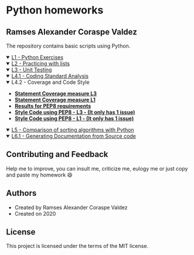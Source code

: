 # Python homeworks
## Ramses Alexander Coraspe Valdez
The repository contains basic scripts using Python.
<details open>   
<summary><a href="https://wittline.github.io/Python/L1/L1-A00354777.html">L1 - Python Exercises</a></summary>     
</details>

<details open>   
<summary><a href="https://wittline.github.io/Python/L2/L2-A00354777.html">L2 - Practicing with lists</a></summary>   
</details>


<details open>   
<summary><a href="https://wittline.github.io/Python/L3/L3-A00354777.html">L3 - Unit Testing </a></summary>   
</details>

<details open>   
<summary><a href="https://wittline.github.io/Python/L4/L41-A00354777.html">L4.1 - Coding Standard Analysis </a></summary>   
</details>

<details open>   
<summary> L4.2 - Coverage and Code Style </summary>
    <ul style="font-weight: bold;">                
    <li>
        <a href="https://wittline.github.io/Python/L4/4.2/Coverage1/cov1_Ramses_Coraspe.html">Statement Coverage measure L3</a>
    </li>
    <li>
        <a href="https://wittline.github.io/Python/L4/4.2/Coverage2/cov2_Ramses_Coraspe.html">Statement Coverage measure L1</a>
    </li>    
    <li>
      <a href="https://wittline.github.io/Python/L4/4.2/PEP8/PEP8_Details.htm">Results for PEP8 requirements</a>                         
     </li>        
     <li>
      <a href="https://wittline.github.io/Python/L4/4.2/PEP8/L3_PEP8.py">Style Code using PEP8 - L3 - (It only has 1 issue) </a>
     </li>          
     <li>
      <a href="https://wittline.github.io/Python/L4/4.2/PEP8/L1_PEP8.py">Style Code using PEP8 - L1 - (It only has 1 issue) </a>
     </li>  
  </ul>    
</details>

<details open>   
<summary><a href="https://wittline.github.io/Python/L5/L5-A00354777.html">L5 - Comparison of sorting algorithms with Python </a></summary> 
    
<details open>   
<summary><a href="https://wittline.github.io/Python/L6/L6-A00354777.html">L6.1 - Generating Documentation from Source code</a></summary> 
</details>

## Contributing and Feedback
Help me to improve, you can insult me, criticize me, eulogy me or just copy and paste my homework :smile:

## Authors
- Created by Ramses Alexander Coraspe Valdez
- Created on 2020

## License
This project is licensed under the terms of the MIT license.

